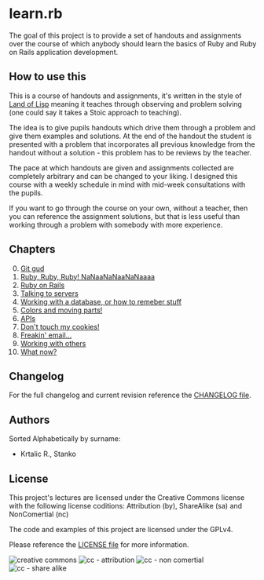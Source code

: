 # learn.rb

The goal of this project is to provide a set of handouts and assignments over
the course of which anybody should learn the basics of Ruby and Ruby on Rails
application development.

## How to use this

This is a course of handouts and assignments, it's written in the style of
[Land of Lisp](https://nostarch.com/lisp.htm) meaning it teaches through
observing and problem solving
(one could say it takes a Stoic approach to teaching).

The idea is to give pupils handouts which drive them through a problem and give
them examples and solutions. At the end of the handout the student is
presented with a problem that incorporates all previous knowledge from the
handout without a solution - this problem has to be reviews by the teacher.

The pace at which handouts are given and assignments collected are completely
arbitrary and can be changed to your liking. I designed this course with a
weekly schedule in mind with mid-week consultations with the pupils.

If you want to go through the course on your own, without a teacher, then you
can reference the assignment solutions, but that is less useful than working
through a problem with somebody with more experience.

## Chapters

0. [Git gud](/chapters/00-git_and_setup)
1. [Ruby, Ruby, Ruby! NaNaaNaNaaNaNaaaa](/chapters/01-ruby)
2. [Ruby on Rails](/chapters/02-ruby_on_rails)
3. [Talking to servers](/chapters/03-talking_to_servers)
4. [Working with a database, or how to remeber stuff](/chapters/04-the_database)
5. [Colors and moving parts!](/chapters/05-css_and_js)
6. [APIs](/chapters/06-apis)
7. [Don't touch my cookies!](/chapters/07-authentication)
8. [Freakin' email...](/chapters/08-background_jobs)
9. [Working with others](/chapters/09-working_with_others)
10. [What now?](/chapters/10-what_now)

## Changelog

For the full changelog and current revision reference the
[CHANGELOG file](/CHANGELOG.md).

## Authors

Sorted Alphabetically by surname:

* Krtalic R., Stanko

## License

This project's lectures are licensed under the Creative Commons license with
the following license coditions: Attribution (by), ShareAlike (sa) and
NonComertial (nc)

The code and examples of this project are licensed under the GPLv4.

Please reference the [LICENSE file](/LICENSE) for more information.

![creative commons](https://creativecommons.org/wp-content/themes/creativecommons.org/images/chooser_cc.png)
![cc - attribution](https://creativecommons.org/wp-content/themes/creativecommons.org/images/chooser_by.png)
![cc - non comertial](https://creativecommons.org/wp-content/themes/creativecommons.org/images/chooser_nc.png)
![cc - share alike](https://creativecommons.org/wp-content/themes/creativecommons.org/images/chooser_sa.png)
